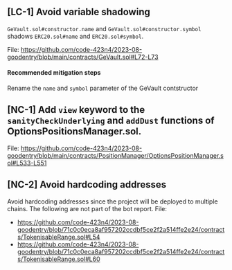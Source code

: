 ## [LC-1] Avoid variable shadowing
`GeVault.sol#constructor.name` and `GeVault.sol#constructor.symbol` shadows `ERC20.sol#name` and `ERC20.sol#symbol`.

File: https://github.com/code-423n4/2023-08-goodentry/blob/main/contracts/GeVault.sol#L72-L73

#### Recommended mitigation steps
Rename the `name` and `symbol` parameter of the GeVault contstructor

## [NC-1] Add `view` keyword to the `sanityCheckUnderlying` and `addDust` functions of OptionsPositionsManager.sol.

File: https://github.com/code-423n4/2023-08-goodentry/blob/main/contracts/PositionManager/OptionsPositionManager.sol#L533-L551

## [NC-2] Avoid hardcoding addresses 
Avoid hardcoding addresses since the project will be deployed to multiple chains. 
The following are not part of the bot report.
File: 
- https://github.com/code-423n4/2023-08-goodentry/blob/71c0c0eca8af957202ccdbf5ce2f2a514ffe2e24/contracts/TokenisableRange.sol#L54
- https://github.com/code-423n4/2023-08-goodentry/blob/71c0c0eca8af957202ccdbf5ce2f2a514ffe2e24/contracts/TokenisableRange.sol#L60

